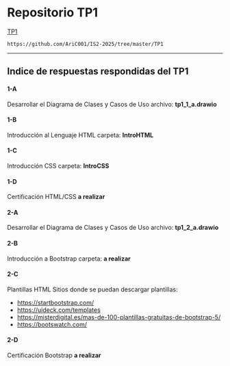 # Repositorio TP1
[TP1](https://github.com/AriC001/IS2-2025/tree/master/TP1)

```
https://github.com/AriC001/IS2-2025/tree/master/TP1
```
---
## Indice de respuestas respondidas del TP1

#### 1-A
Desarrollar el Diagrama de Clases y Casos de Uso
archivo: **tp1_1_a.drawio**

#### 1-B
Introducción al Lenguaje HTML
carpeta: **IntroHTML**

#### 1-C
Introducción CSS
carpeta: **IntroCSS**

#### 1-D 
Certificación HTML/CSS
**a realizar**

#### 2-A
Desarrollar el Diagrama de Clases y Casos de Uso
archivo: **tp1_2_a.drawio**

#### 2-B
Introducción a Bootstrap
carpeta: **a realizar**

#### 2-C
Plantillas HTML
Sitios donde se puedan descargar plantillas:
* https://startbootstrap.com/
* https://uideck.com/templates
* https://misterdigital.es/mas-de-100-plantillas-gratuitas-de-bootstrap-5/
* https://bootswatch.com/

#### 2-D
Certificación Bootstrap
**a realizar**

